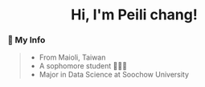 <h1 align="center">Hi, I'm Peili chang!</h1>

<h3>🦦 My Info</h3>

> * From Maioli, Taiwan
> * A sophomore student 🧑🏻‍💻
> * Major in Data Science at Soochow University



<!--
**peilichang/peilichang** is a ✨ _special_ ✨ repository because its `README.md` (this file) appears on your GitHub profile.

Here are some ideas to get you started:

- 🔭 I’m currently working on ...
- 🌱 I’m currently learning ...
- 👯 I’m looking to collaborate on ...
- 🤔 I’m looking for help with ...
- 💬 Ask me about ...
- 📫 How to reach me: ...
- 😄 Pronouns: ...
- ⚡ Fun fact: ...
-->
